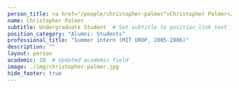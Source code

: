 ```yaml
---
person_title: <a href="/people/christopher-palmer">Christopher Palmer</a>
name: Christopher Palmer
subtitle: Undergraduate Student  # Set subtitle to position_link_text
position_category: "Alumni: Students"
professional_title: "Summer intern (MIT UROP, 2005-2006)"
description: ""
layout: person
academic: 10  # Updated academic field
image: ./img/christopher-palmer.jpg
hide_footer: true
---
```


